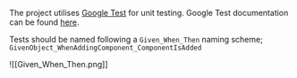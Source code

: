 The project utilises [Google Test](https://github.com/google/googletest) for unit testing. Google Test documentation can be found [here](https://google.github.io/googletest/).

Tests should be named following a `Given_When_Then` naming scheme;
`GivenObject_WhenAddingComponent_ComponentIsAdded`

![[Given_When_Then.png]]
